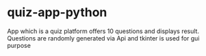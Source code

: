# quiz-app-python 
 App which is a quiz platform offers 10 questions and displays result.
 Questions are randomly generated via Api and tkinter is used for gui purpose
